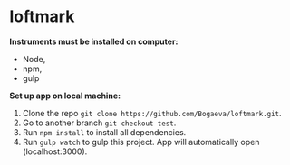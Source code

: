# loftmark

**Instruments must be installed on computer:** <br>
- Node,
- npm,
- gulp

**Set up app on local machine:** <br>
1. Clone the repo `git clone https://github.com/Bogaeva/loftmark.git`.<br>
2. Go to another branch `git checkout test`.<br>
2. Run `npm install` to install all dependencies.<br>
3. Run `gulp watch` to gulp this project. App will automatically open (localhost:3000).
